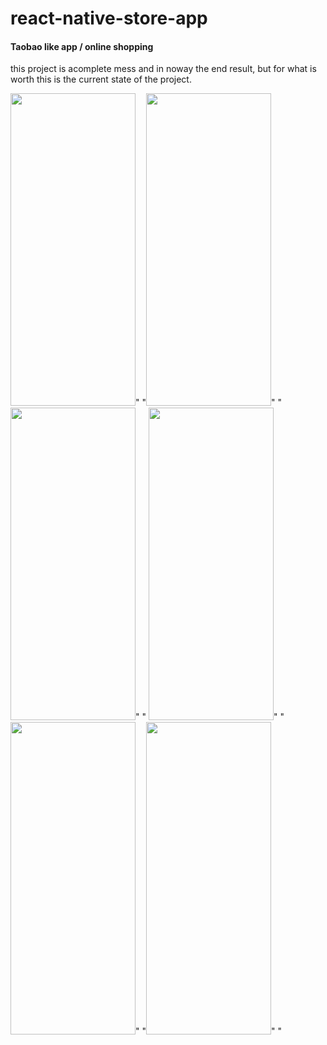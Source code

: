 # react-native-store-app

<h4>Taobao like app / online shopping </h4>

this project is acomplete mess and in noway the end result, but for what is worth this is the current state of the project.

<img src="https://user-images.githubusercontent.com/48398993/106794552-f9aca900-6693-11eb-8779-86ef8394ed6f.jpg" width="200" height="500" />"      "<img src="https://user-images.githubusercontent.com/48398993/107748458-0eec9c00-6d54-11eb-9861-4557552db46e.jpg" width="200" height="500" />"      "<img src="https://user-images.githubusercontent.com/48398993/106610827-3009fb80-65a2-11eb-93a1-744ab2256e51.jpg" width="200" height="500" />"    "
<img src="https://user-images.githubusercontent.com/48398993/106794555-fb766c80-6693-11eb-8a10-032b67793bf1.jpg" width="200" height="500" />"      "<img src="https://user-images.githubusercontent.com/48398993/106610838-339d8280-65a2-11eb-88d7-e7a66f74745a.jpg" width="200" height="500" />"   "<img src="https://user-images.githubusercontent.com/48398993/106794564-fdd8c680-6693-11eb-9fff-77f55273eb01.jpg" width="200" height="500" />"   "
